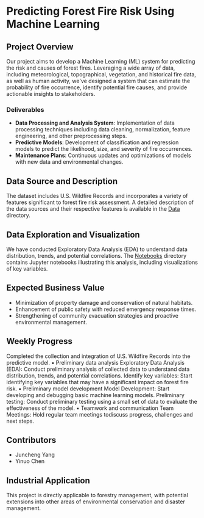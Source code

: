 # Predicting Forest Fire Risk Using Machine Learning

## Project Overview

Our project aims to develop a Machine Learning (ML) system for predicting the risk and causes of forest fires. Leveraging a wide array of data, including meteorological, topographical, vegetation, and historical fire data, as well as human activity, we've designed a system that can estimate the probability of fire occurrence, identify potential fire causes, and provide actionable insights to stakeholders.

### Deliverables

- **Data Processing and Analysis System**: Implementation of data processing techniques including data cleaning, normalization, feature engineering, and other preprocessing steps.
- **Predictive Models**: Development of classification and regression models to predict the likelihood, size, and severity of fire occurrences.
- **Maintenance Plans**: Continuous updates and optimizations of models with new data and environmental changes.

## Data Source and Description

The dataset includes U.S. Wildfire Records and incorporates a variety of features significant to forest fire risk assessment. A detailed description of the data sources and their respective features is available in the [Data](/forestfires.csv) directory.

## Data Exploration and Visualization

We have conducted Exploratory Data Analysis (EDA) to understand data distribution, trends, and potential correlations. The [Notebooks](/forest-fire.ipynb) directory contains Jupyter notebooks illustrating this analysis, including visualizations of key variables.


## Expected Business Value

- Minimization of property damage and conservation of natural habitats.
- Enhancement of public safety with reduced emergency response times.
- Strengthening of community evacuation strategies and proactive environmental management.

## Weekly Progress

Completed the collection and integration of U.S. Wildfire Records into the predictive model.
▪ Preliminary data analysis Exploratory Data Analysis (EDA): Conduct preliminary analysis of collected data to understand data distribution, trends, and potential correlations. Identify key variables: Start identifying key variables that may have a significant impact on forest fire risk.
▪ Preliminary model development Model Development: Start developing and debugging basic machine learning models. Preliminary testing: Conduct preliminary testing using a small set of data to evaluate the effectiveness of the model.
▪ Teamwork and communication Team Meetings: Hold regular team meetings todiscuss progress, challenges and next steps.

## Contributors

- Juncheng Yang
- Yinuo Chen

## Industrial Application

This project is directly applicable to forestry management, with potential extensions into other areas of environmental conservation and disaster management.





